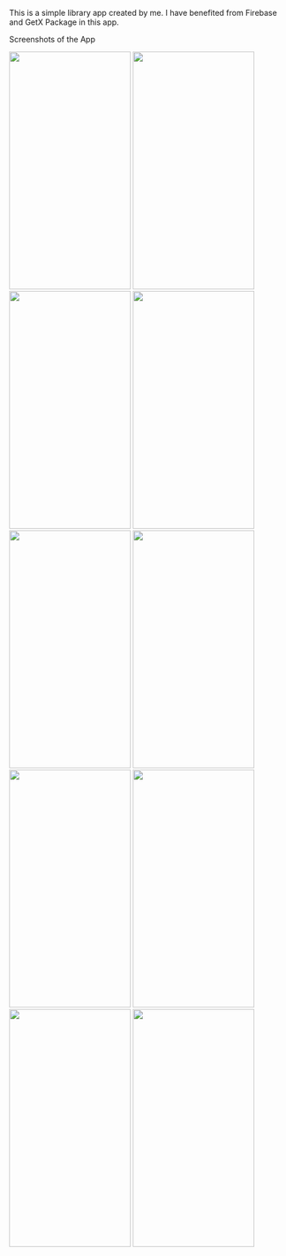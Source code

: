 
This is a simple library app created by me. I have benefited from Firebase and GetX Package in this app.

Screenshots of the App



<img src="https://user-images.githubusercontent.com/61358759/116042505-28289780-a677-11eb-8b7a-7aa6ae84851b.jpg" width = "220" height = "430">
<img src="https://user-images.githubusercontent.com/61358759/116042101-b3edf400-a676-11eb-87dc-98555e15aa75.jpg" width = "220" height = "430">
<img src="https://user-images.githubusercontent.com/61358759/116042113-b94b3e80-a676-11eb-8585-9da6a7e7ca48.jpg" width = "220" height = "430">
<img src="https://user-images.githubusercontent.com/61358759/116042152-c23c1000-a676-11eb-876d-913a1be187ff.jpg" width = "220" height = "430">
<img src="https://user-images.githubusercontent.com/61358759/116042140-c0724c80-a676-11eb-8a77-c87b92eeb7c5.jpg" width = "220" height = "430">
<img src="https://user-images.githubusercontent.com/61358759/116042143-c10ae300-a676-11eb-81f9-e5b90097a584.jpg" width = "220" height = "430">
<img src="https://user-images.githubusercontent.com/61358759/116042139-bfd9b600-a676-11eb-8358-9fe1969de847.jpg" width = "220" height = "430">
<img src="https://user-images.githubusercontent.com/61358759/116042146-c1a37980-a676-11eb-8c92-9443b72af83c.jpg" width = "220" height = "430">
<img src="https://user-images.githubusercontent.com/61358759/116042150-c23c1000-a676-11eb-98e3-f4c2e5bc23f7.jpg" width = "220" height = "430">
<img src="https://user-images.githubusercontent.com/61358759/116042136-bfd9b600-a676-11eb-95b6-b53cd7b94014.jpg" width = "220" height = "430">

